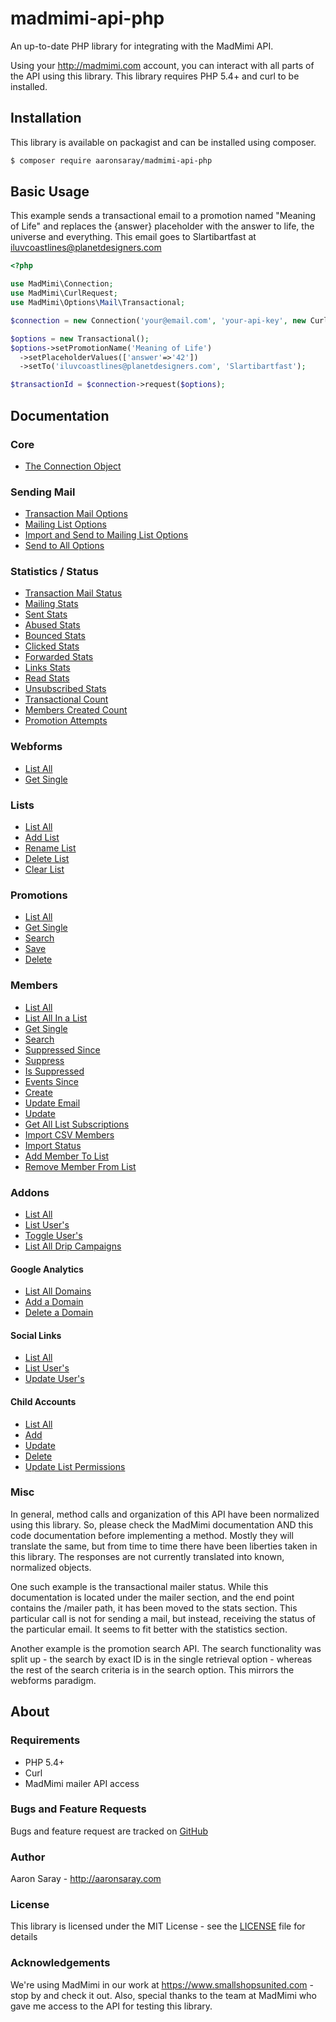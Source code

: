 # madmimi-api-php
An up-to-date PHP library for integrating with the MadMimi API.

Using your <http://madmimi.com> account, you can interact with all parts of the API using this library.  This library
requires PHP 5.4+ and curl to be installed.

## Installation

This library is available on packagist and can be installed using composer.

```bash
$ composer require aaronsaray/madmimi-api-php
```

## Basic Usage

This example sends a transactional email to a promotion named "Meaning of Life" and replaces the {answer} placeholder with
the answer to life, the universe and everything.  This email goes to Slartibartfast at iluvcoastlines@planetdesigners.com

```php
<?php

use MadMimi\Connection;
use MadMimi\CurlRequest;
use MadMimi\Options\Mail\Transactional;

$connection = new Connection('your@email.com', 'your-api-key', new CurlRequest());

$options = new Transactional();
$options->setPromotionName('Meaning of Life')
  ->setPlaceholderValues(['answer'=>'42'])
  ->setTo('iluvcoastlines@planetdesigners.com', 'Slartibartfast');

$transactionId = $connection->request($options);
```

## Documentation

### Core
 - [The Connection Object](docs/connection.md)
 
### Sending Mail
 - [Transaction Mail Options](docs/mail/transactional.md)
 - [Mailing List Options](docs/mail/mailing-list.md)
 - [Import and Send to Mailing List Options](docs/mail/import-mailing-list.md)
 - [Send to All Options](docs/mail/send-to-all.md)
 
### Statistics / Status
 - [Transaction Mail Status](docs/stats/transactional.md)
 - [Mailing Stats](docs/stats/mailing.md) 
 - [Sent Stats](docs/stats/sent.md) 
 - [Abused Stats](docs/stats/abused.md) 
 - [Bounced Stats](docs/stats/bounced.md) 
 - [Clicked Stats](docs/stats/clicked.md) 
 - [Forwarded Stats](docs/stats/forwarded.md) 
 - [Links Stats](docs/stats/links.md) 
 - [Read Stats](docs/stats/read.md) 
 - [Unsubscribed Stats](docs/stats/unsubscribed.md) 
 - [Transactional Count](docs/stats/transactional-count.md)
 - [Members Created Count](docs/stats/members-created-count.md)
 - [Promotion Attempts](docs/stats/promotion-attempts.md)
 
### Webforms
 - [List All](docs/webforms/all.md)
 - [Get Single](docs/webforms/single.md)
   
### Lists
 - [List All](docs/lists/all.md)
 - [Add List](docs/lists/add.md)
 - [Rename List](docs/lists/rename.md)
 - [Delete List](docs/lists/delete.md)
 - [Clear List](docs/lists/clear.md)
   
### Promotions
 - [List All](docs/promotions/all.md)
 - [Get Single](docs/promotions/single.md)
 - [Search](docs/promotions/search.md)
 - [Save](docs/promotions/save.md)
 - [Delete](promotions/delete.md)

### Members
 - [List All](docs/members/all.md)
 - [List All In a List](docs/members/all-by-list.md)
 - [Get Single](docs/members/single.md)
 - [Search](docs/members/search.md)
 - [Suppressed Since](docs/members/suppressed-since.md)
 - [Suppress](docs/members/all.md)
 - [Is Suppressed](docs/members/is-suppressed.md)
 - [Events Since](docs/members/events-since.md)
 - [Create](docs/members/create.md)
 - [Update Email](docs/members/update-email.md)
 - [Update](docs/members/update.md) 
 - [Get All List Subscriptions](docs/members/lists.md)
 - [Import CSV Members](docs/members/import.md)
 - [Import Status](docs/members/import-status.md)
 - [Add Member To List](docs/members/add-to-list.md)
 - [Remove Member From List](docs/members/remove-from-list.md)
 
### Addons
 - [List All](docs/addons/all.md)
 - [List User's](docs/addons/user.md)
 - [Toggle User's](doc/addons/toggle.md)
 - [List All Drip Campaigns](docs/addons/drip.md)
 
#### Google Analytics
 - [List All Domains](docs/addons/ga/all.md)
 - [Add a Domain](docs/addons/ga/add.md)
 - [Delete a Domain](docs/addons/ga/delete.md)
 
#### Social Links
 - [List All](docs/addons/sociallinks/all.md)
 - [List User's](docs/addons/sociallinks/user.md)
 - [Update User's](docs/addons/sociallinks/update.md)
   
#### Child Accounts
 - [List All](docs/addons/childaccounts/all.md)   
 - [Add](docs/addons/childaccounts/add.md)   
 - [Update](docs/addons/childaccounts/update.md)   
 - [Delete](docs/addons/childaccounts/delete.md)   
 - [Update List Permissions](docs/addons/childaccounts/permissions.md)   
   
### Misc
  
In general, method calls and organization of this API have been normalized using this library.  So, please check
the MadMimi documentation AND this code documentation before implementing a method.  Mostly they will translate the same, 
but from time to time there have been liberties taken in this library.  The responses are not currently translated into
known, normalized objects.

One such example is the transactional mailer status.  While this documentation is located under the mailer section, and
the end point contains the /mailer path, it has been moved to the stats section.  This particular call is not for sending
a mail, but instead, receiving the status of the particular email.  It seems to fit better with the statistics section.

Another example is the promotion search API.  The search functionality was split up - the search by exact ID is in the single
retrieval option - whereas the rest of the search criteria is in the search option.  This mirrors the webforms paradigm.
  
## About

### Requirements

 - PHP 5.4+
 - Curl
 - MadMimi mailer API access
 
### Bugs and Feature Requests

Bugs and feature request are tracked on [GitHub](https://github.com/aaronsaray/madmimi-api-php/issues)

### Author

Aaron Saray - <http://aaronsaray.com>

### License

This library is licensed under the MIT License - see the [LICENSE](LICENSE) file for details

### Acknowledgements

We're using MadMimi in our work at <https://www.smallshopsunited.com> - stop by and check it out.  Also, special thanks
to the team at MadMimi who gave me access to the API for testing this library.  
